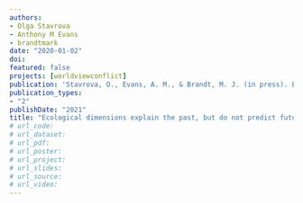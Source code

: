 ```yaml
---
authors:
- Olga Stavrova
- Anthony M Evans
- brandtmark
date: "2020-01-02"
doi:
featured: false
projects: [worldviewconflict]
publication: 'Stavrova, O., Evans, A. M., & Brandt, M. J. (in press). Ecological dimensions explain the past, but do not predict future changes in trust. *American Psychologist*.'
publication_types:
- "2"
publishDate: "2021"
title: "Ecological dimensions explain the past, but do not predict future changes in trust"
# url_code:
# url_dataset:
# url_pdf:
# url_poster:
# url_project:
# url_slides:
# url_source:
# url_video:
---
```

